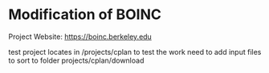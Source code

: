 
# Modification of BOINC

Project Website: https://boinc.berkeley.edu

test project locates in /projects/cplan
to test the work need to add input files to sort to folder projects/cplan/download
